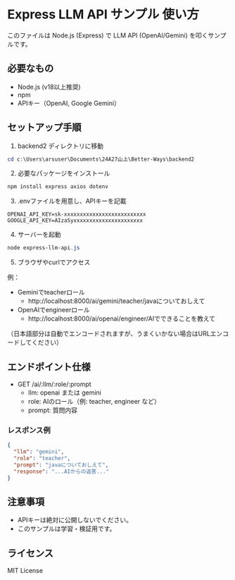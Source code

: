 # Express LLM API サンプル 使い方

このファイルは Node.js (Express) で LLM API (OpenAI/Gemini) を叩くサンプルです。

## 必要なもの
- Node.js (v18以上推奨)
- npm
- APIキー（OpenAI, Google Gemini）

## セットアップ手順

1. backend2 ディレクトリに移動

```powershell
cd c:\Users\arsuser\Documents\24A27山上\Better-Ways\backend2
```

2. 必要なパッケージをインストール

```powershell
npm install express axios dotenv
```

3. .envファイルを用意し、APIキーを記載

```
OPENAI_API_KEY=sk-xxxxxxxxxxxxxxxxxxxxxxxxxx
GOOGLE_API_KEY=AIzaSyxxxxxxxxxxxxxxxxxxxxxx
```

4. サーバーを起動

```powershell
node express-llm-api.js
```

5. ブラウザやcurlでアクセス

例：
- Geminiでteacherロール
  - http://localhost:8000/ai/gemini/teacher/javaについておしえて
- OpenAIでengineerロール
  - http://localhost:8000/ai/openai/engineer/AIでできることを教えて

（日本語部分は自動でエンコードされますが、うまくいかない場合はURLエンコードしてください）

## エンドポイント仕様

- GET /ai/:llm/:role/:prompt
  - llm: openai または gemini
  - role: AIのロール（例: teacher, engineer など）
  - prompt: 質問内容

### レスポンス例
```json
{
  "llm": "gemini",
  "role": "teacher",
  "prompt": "javaについておしえて",
  "response": "...AIからの返答..."
}
```

## 注意事項
- APIキーは絶対に公開しないでください。
- このサンプルは学習・検証用です。

## ライセンス
MIT License
